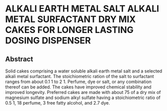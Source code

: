 # ALKALI EARTH METAL SALT ALKALI METAL SURFACTANT DRY MIX CAKES FOR LONGER LASTING DOSING DISPENSER

## Abstract
Solid cakes comprising a water soluble alkali earth metal salt and a selected alkali metal surfactant. The stoichiometric ration of the salt to surfactant ranges from about 0.1 1 to 2 1. Perfume, dye or salt, or any combination thereof can be added. The cakes have improved chemical stability and improved longevity. Preferred cakes are made with about 75 of a dry mix of magnesium sulfate and sodium alkyl sulfate having a stoichiometric ratio of 0.5 1, 18 perfume, 3 free fatty alcohol, and 2.7 dye.
